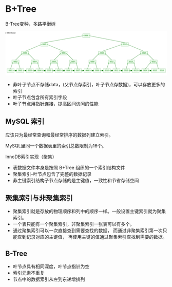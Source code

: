 # B+Tree

B-Tree变种，多路平衡树

![alt 算法图片](../images/B+Tree-1.png)

- 非叶子节点不存储data，(父节点存索引，叶子节点存数据)，可以存放更多的索引
- 叶子节点包含所有索引字段
- 叶子节点用指针连接，提高区间访问的性能

## MySQL 索引

应该只为最经常查询和最经常排序的数据列建立索引。

MySQL里同一个数据表里的索引总数限制为16个。

InnoDB索引实现（聚集）

- 表数据文件本身是按照 B+Tree 组织的一个索引结构文件
- 聚集索引-叶节点包含了完整的数据记录
- 非主键索引结构子节点存储的是主键值，一致性和节省存储空间

## 聚集索引与非聚集索引

- 聚集索引就是存放的物理顺序和列中的顺序一样。一般设置主键索引就为聚集索引。
- 一个表只能有一个聚集索引，非聚集索引一张表可以有多个。
- 通过聚集索引可以一次直接查到需要查找的数据， 而通过非聚集索引第一次只能查到记录对应的主键值， 再使用主键的值通过聚集索引查找到需要的数据。

## B-Tree

- 叶节点具有相同深度，叶节点指针为空
- 索引元素不重复
- 节点中的数据索引从左到东递增排列
